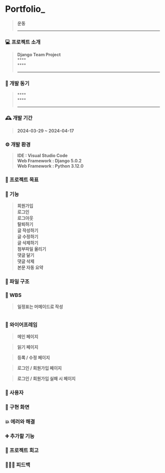 # Portfolio_
>**운동** <br>
>****

### 💻 프로젝트 소개
>**Django Team Project** <br>
>**** <br>
>**** <br>
>****

### 🧠 개발 동기
>**** <br>
>**** <br>
>****

### 🕰 개발 기간
>**2024-03-29 ~ 2024-04-17**

### ⚙ 개발 환경
>**IDE : Visual Studio Code** <br>
>**Web Framework : Django 5.0.2** <br>
>**Web Framework : Python 3.12.0**

### 🚩 프로젝트 목표

### 📌 기능
>**회원가입** <br>
>**로그인** <br>
>**로그아웃** <br>
>**탈퇴하기** <br>
>**글 작성하기** <br>
>**글 수정하기** <br>
>**글 삭제하기** <br>
>**첨부파일 올리기** <br>
>**댓글 달기** <br>
>**댓글 삭제** <br>
>**본문 자동 요약**

### 📂 파일 구조

### 🔎 WBS
>**일정표는 머메이드로 작성**
```mermaid

```

### 📏 와이어프레임
>**메인 페이지**

>**읽기 페이지**

>**등록 / 수정 페이지**

>**로그인 / 회원가입 페이지**

>**로그인 / 회원가입 실패 시 페이지**

### 👤 사용자

### 📱 구현 화면

### 💥 에러와 해결

### ➕ 추가할 기능

### 💭 프로젝트 회고

### 👨🏻‍🏫 피드백

